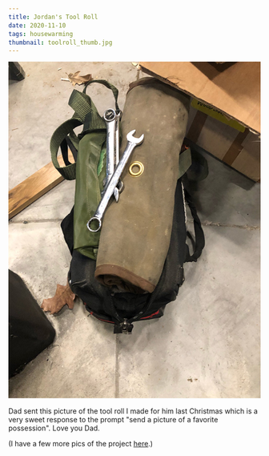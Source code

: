 ```yaml
---
title: Jordan's Tool Roll
date: 2020-11-10
tags: housewarming
thumbnail: toolroll_thumb.jpg
---
```

![](toolroll.jpg)

Dad sent this picture of the tool roll I made for him last Christmas which is a very sweet response to the prompt "send a picture of a favorite possession". Love you Dad.

(I have a few more pics of the project [here](/craft/tool-roll/).)
